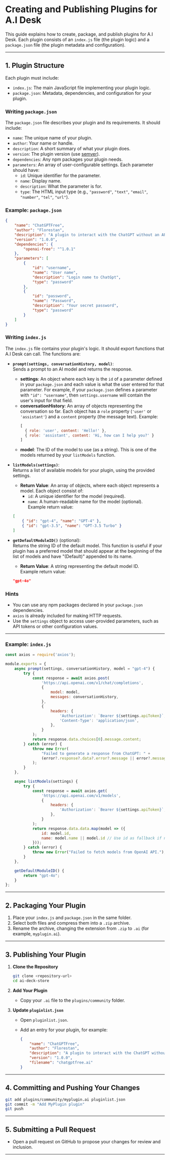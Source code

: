 # Creating and Publishing Plugins for A.I Desk

This guide explains how to create, package, and publish plugins for A.I Desk. Each plugin consists of an `index.js` file (the plugin logic) and a `package.json` file (the plugin metadata and configuration).

---

## 1. Plugin Structure

Each plugin must include:

- `index.js`: The main JavaScript file implementing your plugin logic.
- `package.json`: Metadata, dependencies, and configuration for your plugin.

### Writing `package.json`

The `package.json` file describes your plugin and its requirements. It should include:
- `name`: The unique name of your plugin.
- `author`: Your name or handle.
- `description`: A short summary of what your plugin does.
- `version`: The plugin version (use [semver](https://semver.org/)).
- `dependencies`: Any npm packages your plugin needs.
- `parameters`: An array of user-configurable settings. Each parameter should have:
  - `id`: Unique identifier for the parameter.
  - `name`: Display name.
  - `description`: What the parameter is for.
  - `type`: The HTML input type (e.g., `"password"`, `"text"`, `"email"`, `"number"`, `"tel"`, `"url"`).

### Example: `package.json`

```json
{
    "name": "ChatGPTFree",
    "author": "Florestan",
    "description": "A plugin to interact with the ChatGPT without an API token.",
    "version": "1.0.0",
    "dependencies": {
        "openai-free": "^1.0.1"
    },
    "parameters": [
        {
            "id": "username",
            "name": "User name",
            "description": "Login name to ChatGpt",
            "type": "password"
        },
        {
            "id": "password",
            "name": "Password",
            "description": "Your secret password",
            "type": "password"
        }
    ]
}
```


### Writing `index.js`

The `index.js` file contains your plugin's logic. It should export functions that A.I Desk can call. The functions are:

- **`prompt(settings, conversationHistory, model)`**:  
  Sends a prompt to an AI model and returns the response.  
  - **settings**: An object where each key is the `id` of a parameter defined in your `package.json` and each value is what the user entered for that parameter. For example, if your `package.json` defines a parameter with `"id": "username"`, then `settings.username` will contain the user's input for that field.  
  - **conversationHistory**: An array of objects representing the conversation so far. Each object has a `role` property (`'user'` or `'assistant'`) and a `content` property (the message text). Example:  
    ```js
    [
      { role: 'user', content: 'Hello!' },
      { role: 'assistant', content: 'Hi, how can I help you?' }
    ]
    ```
  - **model**: The ID of the model to use (as a string). This is one of the models returned by your `listModels` function.

- **`listModels(settings)`**:  
  Returns a list of available models for your plugin, using the provided settings.  
  - **Return Value**: An array of objects, where each object represents a model. Each object consist of:
    - `id`: A unique identifier for the model (required).
    - `name`: A human-readable name for the model (optional).  
  Example return value:  
  ```json
  [
      { "id": "gpt-4", "name": "GPT-4" },
      { "id": "gpt-3.5", "name": "GPT-3.5 Turbo" }
  ]
  ```

- **`getDefaultModuleID()`** (optional):  
  Returns the string ID of the default model. This function is useful if your plugin has a preferred model that should appear at the beginning of the list of models and have "(Default)" appended to its name.  
  - **Return Value**: A string representing the default model ID.  
  Example return value:  
  ```json
  "gpt-4o"
  ```

### Hints

- You can use any npm packages declared in your `package.json` dependencies.
- `axios` is already included for making HTTP requests.
- Use the `settings` object to access user-provided parameters, such as API tokens or other configuration values.

---

### Example: `index.js`

```javascript
const axios = require('axios');

module.exports = {
    async prompt(settings, conversationHistory, model = "gpt-4") {
        try {
            const response = await axios.post(
                'https://api.openai.com/v1/chat/completions',
                {
                    model: model,
                    messages: conversationHistory,
                },
                {
                    headers: {
                        'Authorization': `Bearer ${settings.apiToken}`,
                        'Content-Type': 'application/json',
                    },
                }
            );
            return response.data.choices[0].message.content;
        } catch (error) {
            throw new Error(
                "Failed to generate a response from ChatGPT: " +
                (error?.response?.data?.error?.message || error?.message || "Unknown error")
            );
        }
    },

    async listModels(settings) {
        try {
            const response = await axios.get(
                'https://api.openai.com/v1/models',
                {
                    headers: {
                        'Authorization': `Bearer ${settings.apiToken}`,
                    },
                }
            );
            return response.data.data.map(model => ({
                id: model.id,
                name: model.name || model.id // Use id as fallback if name is not provided
            }));
        } catch (error) {
            throw new Error("Failed to fetch models from OpenAI API.");
        }
    },

    getDefaultModuleID() {
        return "gpt-4o";
    }
};
```

---

## 2. Packaging Your Plugin

1. Place your `index.js` and `package.json` in the same folder.
2. Select both files and compress them into a `.zip` archive.
3. Rename the archive, changing the extension from `.zip` to `.ai` (for example, `myplugin.ai`).

---

## 3. Publishing Your Plugin

1. **Clone the Repository**

   ```sh
   git clone <repository-url>
   cd ai-deck-store
   ```

2. **Add Your Plugin**

   - Copy your `.ai` file to the `plugins/community` folder.

3. **Update `pluginlist.json`**

   - Open `pluginlist.json`.
   - Add an entry for your plugin, for example:

     ```json
     {
         "name": "ChatGPTFree",
         "author": "Florestan",
         "description": "A plugin to interact with the ChatGPT without an API token.",
         "version": "1.0.0",
         "filename": "chatgptfree.ai"
     }
     ```

---

## 4. Committing and Pushing Your Changes

```sh
git add plugins/community/myplugin.ai pluginlist.json
git commit -m "Add MyPlugin plugin"
git push
```

---

## 5. Submitting a Pull Request

- Open a pull request on GitHub to propose your changes for review and inclusion.

---

